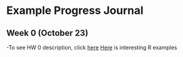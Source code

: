 # Example Progress Journal

## Week 0 (October 23)

-To see HW 0 description, click [here](files/IE582_Fall20_Homework_0.pdf)
[Here](files/example_homework_0.html) is interesting R examples


